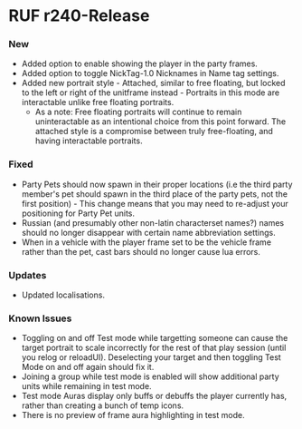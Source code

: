 # RUF r240-Release
### New
* Added option to enable showing the player in the party frames.
* Added option to toggle NickTag-1.0 Nicknames in Name tag settings.
* Added new portrait style - Attached, similar to free floating, but locked to the left or right of the unitframe instead - Portraits in this mode are interactable unlike free floating portraits.
	* As a note: Free floating portraits will continue to remain uninteractable as an intentional choice from this point forward. The attached style is a compromise between truly free-floating, and having interactable portraits.

### Fixed
* Party Pets should now spawn in their proper locations (i.e the third party member's pet should spawn in the third place of the party pets, not the first position) - This change means that you may need to re-adjust your positioning for Party Pet units.
* Russian (and presumably other non-latin characterset names?) names should no longer disappear with certain name abbreviation settings.
* When in a vehicle with the player frame set to be the vehicle frame rather than the pet, cast bars should no longer cause lua errors.

### Updates
* Updated localisations.

### Known Issues
* Toggling on and off Test mode while targetting someone can cause the target portrait to scale incorrectly for the rest of that play session (until you relog or reloadUI). Deselecting your target and then toggling Test Mode on and off again should fix it.
* Joining a group while test mode is enabled will show additional party units while remaining in test mode.
* Test mode Auras display only buffs or debuffs the player currently has, rather than creating a bunch of temp icons.
* There is no preview of frame aura highlighting in test mode.